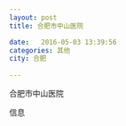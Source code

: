 ```yaml
--- 
layout: post 
title: 合肥市中山医院

date:   2016-05-03 13:39:56 
categories: 其他  
city: 合肥
  
--- 
```

   
合肥市中山医院

信息

